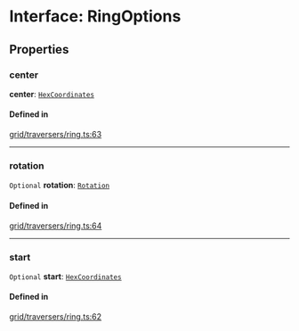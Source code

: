 # Interface: RingOptions

## Properties

### <a id="center" name="center"></a> center

 **center**: [`HexCoordinates`](../index.md#HexCoordinates)

#### Defined in

[grid/traversers/ring.ts:63](https://github.com/flauwekeul/honeycomb/blob/master/src/grid/traversers/ring.ts#L63)

___

### <a id="rotation" name="rotation"></a> rotation

 `Optional` **rotation**: [`Rotation`](../index.md#Rotation)

#### Defined in

[grid/traversers/ring.ts:64](https://github.com/flauwekeul/honeycomb/blob/master/src/grid/traversers/ring.ts#L64)

___

### <a id="start" name="start"></a> start

 `Optional` **start**: [`HexCoordinates`](../index.md#HexCoordinates)

#### Defined in

[grid/traversers/ring.ts:62](https://github.com/flauwekeul/honeycomb/blob/master/src/grid/traversers/ring.ts#L62)
